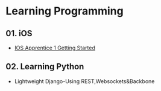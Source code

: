 # Learning Programming

## 01. iOS

- [IOS Apprentice 1 Getting Started](http://www.raywenderlich.com/store/the-ios-apprentice-1-getting-started)

## 02. Learning Python

- Lightweight Django-Using REST,Websockets&Backbone



